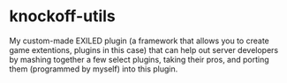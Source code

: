 # knockoff-utils
My custom-made EXILED plugin (a framework that allows you to create game extentions, plugins in this case) that can help out server developers by mashing together a few select plugins, taking their pros, and porting them (programmed by myself) into this plugin.
